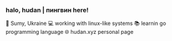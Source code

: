 ### halo, hudan | пингвин here!

📍 Sumy, Ukraine
💻 working with linux-like systems
📚 learnin go programming language
🌐 hudan.xyz personal page
